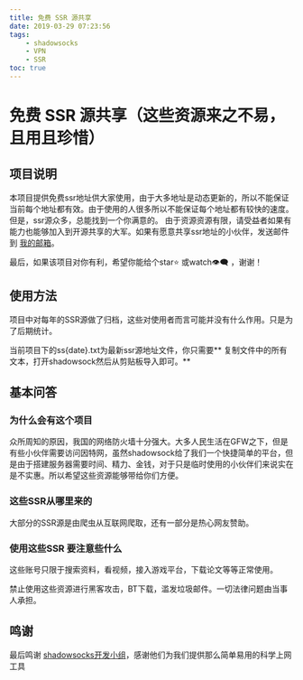 ```yaml
---
title: 免费 SSR 源共享
date: 2019-03-29 07:23:56
tags:
    - shadowsocks
    - VPN
    - SSR
toc: true
---
```

# 免费 SSR 源共享（这些资源来之不易，且用且珍惜）

## 项目说明
本项目提供免费ssr地址供大家使用，由于大多地址是动态更新的，所以不能保证当前每个地址都有效。由于使用的人很多所以不能保证每个地址都有较快的速度。但是，ssr源众多，总能找到一个你满意的。
由于资源资源有限，请受益者如果有能力也能够加入到开源共享的大军。如果有愿意共享ssr地址的小伙伴，发送邮件到 [我的邮箱](mailto:liuqixuan@hotmail.com )。

最后，如果该项目对你有利，希望你能给个star⭐ 或watch👁‍🗨 ，谢谢！




## 使用方法

项目中对每年的SSR源做了归档，这些对使用者而言可能并没有什么作用。只是为了后期统计。

当前项目下的ss{date}.txt为最新ssr源地址文件，你只需要** 复制文件中的所有文本，打开shadowsock然后从剪贴板导入即可。**


## 基本问答
### 为什么会有这个项目

众所周知的原因，我国的网络防火墙十分强大。大多人民生活在GFW之下，但是有些小伙伴需要访问因特网，虽然shadowsock给了我们一个快捷简单的平台，但是由于搭建服务器需要时间、精力、金钱，对于只是临时使用的小伙伴们来说实在是不实惠。所以希望这些资源能够带给你们方便。

### 这些SSR从哪里来的

大部分的SSR源是由爬虫从互联网爬取，还有一部分是热心网友赞助。

### 使用这些SSR 要注意些什么

这些账号只限于搜索资料，看视频，接入游戏平台，下载论文等等正常使用。

禁止使用这些资源进行黑客攻击，BT下载，滥发垃圾邮件。一切法律问题由当事人承担。

## 鸣谢
最后鸣谢 [ shadowsocks开发小组](https://github.com/shadowsocks)，感谢他们为我们提供那么简单易用的科学上网工具
